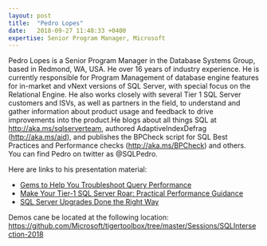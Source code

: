 ```yaml
---
layout: post
title:  "Pedro Lopes"
date:   2018-09-27 11:48:33 +0400
expertise: Senior Program Manager, Microsoft
---
```


Pedro Lopes is a Senior Program Manager in the Database Systems Group, based in Redmond, WA, USA. He over 16 years of industry experience. He is currently responsible for Program Management of database engine features for in-market and vNext versions of SQL Server, with special focus on the Relational Engine. He also works closely with several Tier 1 SQL Server customers and ISVs, as well as partners in the field, to understand and gather information about product usage and feedback to drive improvements into the product.He blogs about all things SQL at http://aka.ms/sqlserverteam, authored AdaptiveIndexDefrag (http://aka.ms/aid), and publishes the BPCheck script for SQL Best Practices and Performance checks (http://aka.ms/BPCheck) and others. You can find Pedro on twitter as @SQLPedro.

Here are links to his presentation material:

- [Gems to Help You Troubleshoot Query Performance](https://devintxcontent.blob.core.windows.net/showcontent/Speaker%20Presentations%20Fall%202018/Gems-to-Help-You-Troubleshoot-Query-Performance.pdf)
- [Make Your Tier-1 SQL Server Roar: Practical Performance Guidance](https://devintxcontent.blob.core.windows.net/showcontent/Speaker%20Presentations%20Fall%202018/Practical-guidance-to-make-your-tier-1-SQL-Server-roar.pdf)
- [SQL Server Upgrades Done the Right Way](https://devintxcontent.blob.core.windows.net/showcontent/Speaker%20Presentations%20Fall%202018/SQL-Server-Upgrades-Done-the-Right-Way.pdf)

Demos cane be located at the following location:  https://github.com/Microsoft/tigertoolbox/tree/master/Sessions/SQLIntersection-2018
